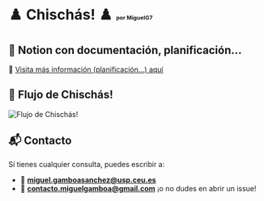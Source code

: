 # ♟️ Chischás! ♟️ <span style="font-size: 11px;">por MiguelG7</span>

## 📑 Notion con documentación, planificación...
🔗 [Visita más información (planificación...) aquí](https://quilt-spoonbill-e9e.notion.site/Chisch-s-por-Miguel-Gamboa-S-nchez-199dff0b3aca80ecb3c8e9e24a2b3d70)

## 💬 Flujo de Chischás!
![Flujo de Chischás!](/info/Flujo%20de%20Chischás.png)

## 📬 Contacto
Si tienes cualquier consulta, puedes escribir a:
- 📧 **miguel.gamboasanchez@usp.ceu.es**
- 📧 **contacto.miguelgamboa@gmail.com**
¡o no dudes en abrir un issue!
